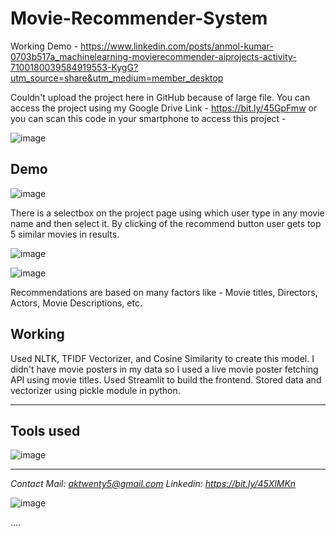 # Movie-Recommender-System


Working Demo - https://www.linkedin.com/posts/anmol-kumar-0703b517a_machinelearning-movierecommender-aiprojects-activity-7100180039584919553-KygG?utm_source=share&utm_medium=member_desktop


Couldn't upload the project here in GitHub because of large file.
You can access the project using my Google Drive Link - https://bit.ly/45GpFmw
or you can scan this code in your smartphone to access this project - 

![image](https://github.com/anmolkumarfromspn/Movie-Recommender-System/assets/128449996/e7d0d053-38f6-499f-9857-df699303c42c)

## Demo

![image](https://github.com/anmolkumarfromspn/Movie-Recommender-System/assets/128449996/56f99f42-bda8-4c26-8d67-9563fc580a27)

There is a selectbox on the project page using which user type in any movie name and then select it.
By clicking of the recommend button user gets top 5 similar movies in results.

![image](https://github.com/anmolkumarfromspn/Movie-Recommender-System/assets/128449996/42da4279-0be7-4d48-a171-8c27dd83b47d)

![image](https://github.com/anmolkumarfromspn/Movie-Recommender-System/assets/128449996/7c0f79f6-e69b-46b5-9b6a-0a5aa269c8a8)

Recommendations are based on many factors like - Movie titles, Directors, Actors, Movie Descriptions, etc.

## Working

Used NLTK, TFIDF Vectorizer, and Cosine Similarity to create this model.
I didn't have movie posters in my data so I used a live movie poster fetching API using movie titles.
Used Streamlit to build the frontend.
Stored data and vectorizer using pickle module in python.

-----------------------------------------------------------------------------------------------------

## Tools used

![image](https://github.com/anmolkumarfromspn/Instahyre-Job-Analytics-Job-Finder/assets/128449996/541d02e0-3d09-4070-825d-f799e6367866)

-----------------------------------------------------------------------------------------------------

*Contact Mail: aktwenty5@gmail.com*
*Linkedin: https://bit.ly/45XlMKn*


![image](https://github.com/anmolkumarfromspn/Christmas-Sales-Analysis/assets/128449996/58a5eea1-07ac-459c-bd55-e5748181530b)

....



